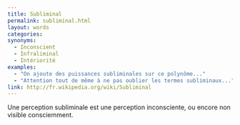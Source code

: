 ```yaml
---
title: Subliminal
permalink: subliminal.html
layout: words
categories:
synonyms:
  - Inconscient
  - Infraliminal
  - Intériorité
examples:
  - "On ajoute des puissances subliminales sur ce polynôme..."
  - "Attention tout de même à ne pas oublier les termes subliminaux..."
link: http://fr.wikipedia.org/wiki/Subliminal
---
```


Une perception subliminale est une perception inconsciente, ou encore non visible consciemment.

